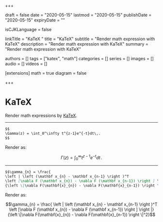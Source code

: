 +++

draft           = false
date            = "2020-05-15"
lastmod         = "2020-05-15"
publishDate     = "2020-05-15"
expiryDate      = ""

isCJKLanguage   = false

linkTitle   = "KaTeX "
title       = "KaTeX"
subtitle    = "Render math expression with KaTeX"
description = "Render math expression with KaTeX"
summary     = "Render math expression with KaTeX"

authors     = []
tags        = ["katex", "math"]
categories  = []
series      = []
images      = []
audio       = []
videos      = []

[extensions]
    math    = true
    diagram = false

+++

# KaTeX

Render math expressions by [KaTeX](https://katex.org).

---

```markdown
$$
\Gamma(z) = \int_0^\infty t^{z-1}e^{-t}dt\,.
$$
```

Render as: 

$$
\Gamma(z) = \int_0^\infty t^{z-1}e^{-t}dt\,.
$$

---

```markdown
$$\gamma_{n} = \frac{ 
\left | \left (\mathbf x_{n} - \mathbf x_{n-1} \right )^T 
\left [\nabla F (\mathbf x_{n}) - \nabla F (\mathbf x_{n-1}) \right ] \right |}
{\left \|\nabla F(\mathbf{x}_{n}) - \nabla F(\mathbf{x}_{n-1}) \right \|^2}$$
```

Render as:

$$\gamma_{n} = \frac{ 
\left | \left (\mathbf x_{n} - \mathbf x_{n-1} \right )^T 
\left [\nabla F (\mathbf x_{n}) - \nabla F (\mathbf x_{n-1}) \right ] \right |}
{\left \|\nabla F(\mathbf{x}_{n}) - \nabla F(\mathbf{x}_{n-1}) \right \|^2}$$

